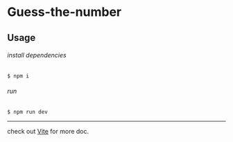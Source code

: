 # Guess-the-number

## Usage

###### install dependencies

```
$ npm i
```

###### run

```
$ npm run dev
```

<hr />

check out [Vite](https://vitejs.dev/guide/) for more doc.
